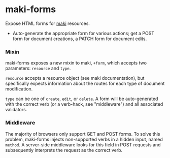 # maki-forms
Expose HTML forms for [maki](https://github.com/martindale/maki) resources.

- Auto-generate the appropriate form for various actions; get a POST form for document creations, a PATCH form for document edits.


### Mixin
maki-forms exposes a new mixin to maki, `+form`, which accepts two parameters: `resource` and `type`.

`resource` accepts a resource object (see maki documentation), but specifically expects information about the routes for each type of document modification.

`type` can be one of `create`, `edit`, or `delete`.  A form will be auto-generated with the correct verb (or a verb-hack, see "middleware") and all associated validators.

### Middleware
The majority of browsers only support GET and POST forms.  To solve this problem, maki-forms injects non-supported verbs in a hidden input, named `method`.  A server-side middleware looks for this field in POST requests and subsequently interprets the request as the correct verb.
